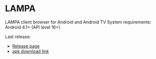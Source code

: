 # LAMPA
LAMPA client browser for Android and Android TV
System requirements: Android 4.1+ (API level 16+)


Last release:
- [Release page](https://github.com/lampa-app/LAMPA/releases/latest)
- [apk download link](https://github.com/lampa-app/LAMPA/releases/latest/download/app-lite-release.apk)
